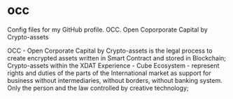 # occ
Config files for my GitHub profile.
OCC. Open Coporporate Capital by Crypto-assets

OCC - Open Corporate Capital by Crypto-assets is the legal process to create encrypted assets written in Smart Contract and stored in Blockchain;
Crypto-assets within the XDAT Experience - Cube Ecosystem - represent rights and duties of the parts of the International market as support for business without intermediaries, without borders, without banking system. Only the person and the law controlled by creative technology;
